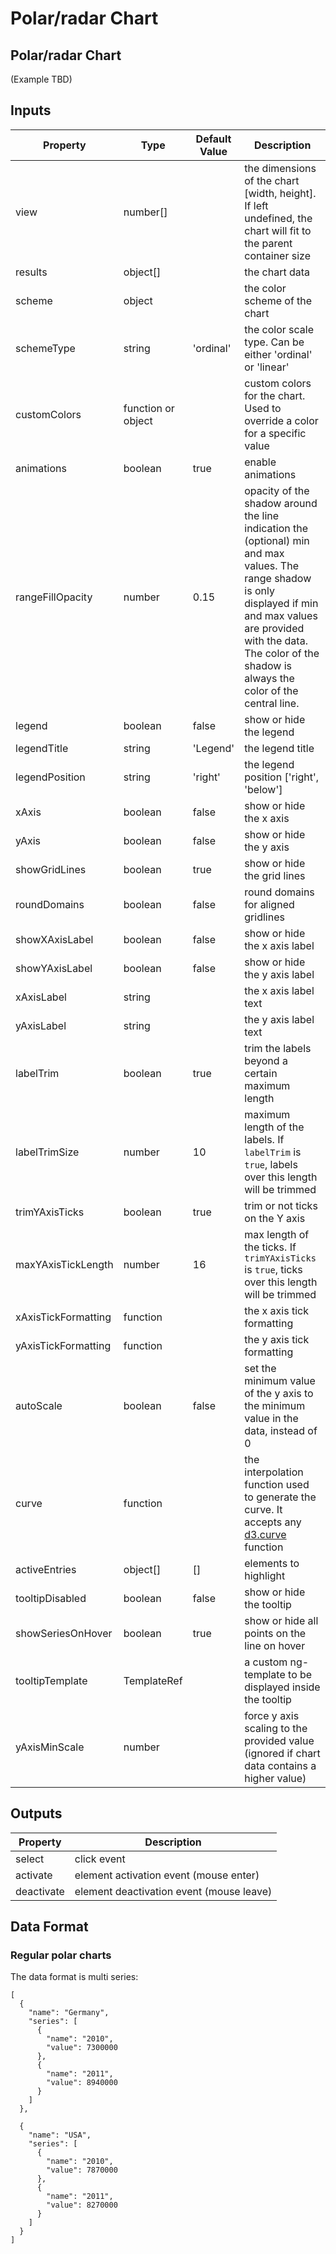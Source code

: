 # Polar/radar Chart

## Polar/radar Chart

\(Example TBD\)

## Inputs

| Property            | Type               | Default Value | Description                                                                                                                                                                                                                                 |
| ------------------- | ------------------ | ------------- | ------------------------------------------------------------------------------------------------------------------------------------------------------------------------------------------------------------------------------------------- |
| view                | number\[\]         |               | the dimensions of the chart \[width, height\]. If left undefined, the chart will fit to the parent container size                                                                                                                           |
| results             | object\[\]         |               | the chart data                                                                                                                                                                                                                              |
| scheme              | object             |               | the color scheme of the chart                                                                                                                                                                                                               |
| schemeType          | string             | 'ordinal'     | the color scale type. Can be either 'ordinal' or 'linear'                                                                                                                                                                                   |
| customColors        | function or object |               | custom colors for the chart. Used to override a color for a specific value                                                                                                                                                                  |
| animations          | boolean            | true          | enable animations                                                                                                                                                                                                                           |
| rangeFillOpacity    | number             | 0.15          | opacity of the shadow around the line indication the \(optional\) min and max values. The range shadow is only displayed if min and max values are provided with the data. The color of the shadow is always the color of the central line. |
| legend              | boolean            | false         | show or hide the legend                                                                                                                                                                                                                     |
| legendTitle         | string             | 'Legend'      | the legend title                                                                                                                                                                                                                            |
| legendPosition      | string             | 'right'       | the legend position ['right', 'below']                                                                                                                                                                                                      |
| xAxis               | boolean            | false         | show or hide the x axis                                                                                                                                                                                                                     |
| yAxis               | boolean            | false         | show or hide the y axis                                                                                                                                                                                                                     |
| showGridLines       | boolean            | true          | show or hide the grid lines                                                                                                                                                                                                                 |
| roundDomains        | boolean            | false         | round domains for aligned gridlines                                                                                                                                                                                                         |
| showXAxisLabel      | boolean            | false         | show or hide the x axis label                                                                                                                                                                                                               |
| showYAxisLabel      | boolean            | false         | show or hide the y axis label                                                                                                                                                                                                               |
| xAxisLabel          | string             |               | the x axis label text                                                                                                                                                                                                                       |
| yAxisLabel          | string             |               | the y axis label text                                                                                                                                                                                                                       |
| labelTrim           | boolean            | true          | trim the labels beyond a certain maximum length                                                                                                                                                                                             |
| labelTrimSize       | number             | 10            | maximum length of the labels. If `labelTrim` is `true`, labels over this length will be trimmed                                                                                                                                             |
| trimYAxisTicks | boolean | true | trim or not ticks on the Y axis |
| maxYAxisTickLength | number | 16 | max length of the ticks. If `trimYAxisTicks` is `true`, ticks over this length will be trimmed |
| xAxisTickFormatting | function           |               | the x axis tick formatting                                                                                                                                                                                                                  |
| yAxisTickFormatting | function           |               | the y axis tick formatting                                                                                                                                                                                                                  |
| autoScale           | boolean            | false         | set the minimum value of the y axis to the minimum value in the data, instead of 0                                                                                                                                                          |
| curve               | function           |               | the interpolation function used to generate the curve. It accepts any [d3.curve](https://github.com/d3/d3-shape#curves) function                                                                                                            |
| activeEntries       | object\[\]         | \[\]          | elements to highlight                                                                                                                                                                                                                       |
| tooltipDisabled     | boolean            | false         | show or hide the tooltip                                                                                                                                                                                                                    |
| showSeriesOnHover   | boolean            | true          | show or hide all points on the line on hover                                                                                                                                                                                                |
| tooltipTemplate     | TemplateRef        |               | a custom ng-template to be displayed inside the tooltip                                                                                                                                                                                     |
| yAxisMinScale       | number             |               | force y axis scaling to the provided value \(ignored if chart data contains a higher value\)                                                                                                                                                |

## Outputs

| Property   | Description                                |
| ---------- | ------------------------------------------ |
| select     | click event                                |
| activate   | element activation event \(mouse enter\)   |
| deactivate | element deactivation event \(mouse leave\) |

## Data Format

### Regular polar charts

The data format is multi series:

```text
[
  {
    "name": "Germany",
    "series": [
      {
        "name": "2010",
        "value": 7300000
      },
      {
        "name": "2011",
        "value": 8940000
      }
    ]
  },

  {
    "name": "USA",
    "series": [
      {
        "name": "2010",
        "value": 7870000
      },
      {
        "name": "2011",
        "value": 8270000
      }
    ]
  }
]
```
